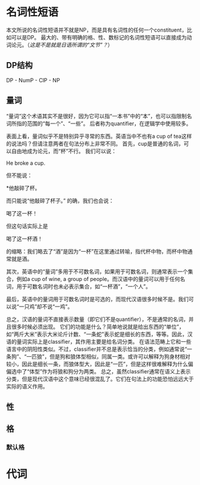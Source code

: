# 名词性短语

本文所说的名词性短语并不就是NP，而是具有名词性的任何一个constituent，比如可以是DP。
最大的、带有明确的格、性、数标记的名词性短语可以直接成为动词论元。（*这是不是就是日语所谓的“文节”？*）

## DP结构

DP - NumP - ClP - NP

## 量词

“量词”这个术语其实不是很好，因为它可以指“一本书”中的“本”，也可以指限制名词所指的范围的“每一个”、“一些”。
后者称为quantifier，在逻辑学中使用较多。

表面上看，量词似乎不是特别异乎寻常的东西。英语当中不也有a cup of tea这样的说法吗？但请注意两者在句法分布上非常不同。
首先，cup是普通的名词，可以自由地成为论元，而“杯”不行。
我们可以说：

He broke a cup.

但不能说：

*他敲碎了杯。

而只能说“他敲碎了杯子。”
的确，我们也会说：

喝了这一杯！

但这句话实际上是

喝了这一杯酒！

的缩略：我们略去了“酒”是因为“一杯”在这里通过转喻，指代杯中物，而杯中物通常就是酒。

其次，英语中的“量词”多用于不可数名词，如果用于可数名词，则通常表示一个集合，例如a cup of wine, a group of people。而汉语中的量词可以用于任何名词，用于可数名词时也未必表示集合，如“一杯酒”，“一个人”。

最后，英语中的量词用于可数名词时是可选的，而现代汉语很多时候不是。我们可以说“一只鸡”却不说“一鸡”。

总之，汉语的量词不直接表示数量（即它们不是quantifier），不是通常的名词，并且很多时候必须出现。
它们的功能是什么？简单地说就是给出东西的“单位”，如“两斤大米”表示大米论斤计数、“一条蛇”表示蛇是细长的东西，等等。因此，汉语的量词实际上是classifier，其作用主要是给名词分类。
在语法范畴上它和一些语言中的阴阳性类似。不过，classifier并不总是表示恰当的分类，例如通常说“一条狗”、“一匹狼”，但是狗和狼体型相似，同属一类。或许可以解释为狗身材相对较小，因此是细长一条，而狼体型大，因此是“一匹”，但是这样很难解释为什么偏偏选中了“体型”作为将狼和狗分为两类。
总之，虽然classifier通常在语义上表示分类，但是现代汉语中这个意味已经很混乱了。它们在句法上的功能恐怕远远大于实际的语义作用。

## 性



## 格

### 默认格

# 代词
